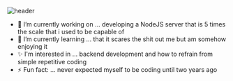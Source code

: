 ![header](https://capsule-render.vercel.app/api?type=soft&color=timeGradient&height=150&section=header&text=Hanbit%20Jang&fontSize=50&fontAlign=20)

<!--
**biiit4894/biiit4894** is a ✨ _special_ ✨ repository because its `README.md` (this file) appears on your GitHub profile.

Here are some ideas to get you started:


- 👯 I’m looking to collaborate on ...
- 🤔 I’m looking for help with ...
- 💬 Ask me about ...
- 📫 How to reach me: ...
- 😄 Pronouns: ...
- ⚡ Fun fact: ...
-->
- 🔭 I’m currently working on ... developing a NodeJS server that is 5 times the scale that i used to be capable of 
- 🌱 I’m currently learning ... that it scares the shit out me but am somehow enjoying it
- ✨ I'm interested in ... backend development and how to refrain from simple repetitive coding
- ⚡ Fun fact: ... never expected myself to be coding until two years ago
